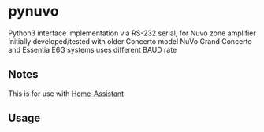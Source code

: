# pynuvo
Python3 interface implementation via RS-232 serial, for Nuvo zone amplifier
 Initially developed/tested with older Concerto model
NuVo Grand Concerto and Essentia E6G systems uses different BAUD rate 

## Notes
This is for use with [Home-Assistant](http://home-assistant.io)

## Usage
```python

```

